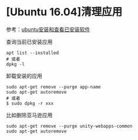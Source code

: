 
# [Ubuntu 16.04]清理应用

参考：[ubuntu安装和查看已安装软件](https://blog.csdn.net/coolcooljob/article/details/80547527)

查询当前已安装应用

    apt list --installed
    # 或者
    dpkg -l

卸载安装的应用

    sudo apt-get remove --purge app-name
    sudo apt-get autoremove
    # 或者
    $ sudo dpkg -r xxx

比如删除亚马逊应用

    sudo apt-get remove --purge unity-webapps-common
    sudo apt-get autoremove

